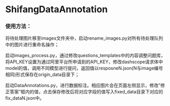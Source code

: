 # ShifangDataAnnotation

### 使用方法：

将待处理图片移至images文件夹中，启动rename_images.py对所有待处理队列中的图片进行重命名操作；

启动images_process.py，通过修改questions_templates中的内容调整问题库，将API_KEY设置为通过阿里平台所申请到的API_KEY，修改dashscope请求体中model的值，调用不同模型进行提问，返回值以resposneN.json(N与image编号相同)形式保存在origin_data目录下；

启动DataAnnotations.py，进行数据标注。相应图片会在页面左侧显示，修改”修正答案“框内的值，点击保存修改后将对应字段的值写入fixed_data目录下对应的fix_dataN.json中。

